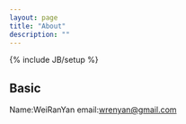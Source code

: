 ```yaml
---
layout: page
title: "About"
description: ""
---
```

{% include JB/setup %}

## Basic
Name:WeiRanYan
email:wrenyan@gmail.com
